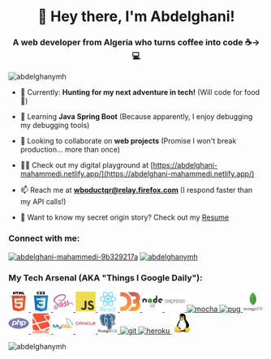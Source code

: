 <h1 align="center">👋 Hey there, I'm Abdelghani!</h1>
<h3 align="center">A web developer from Algeria who turns coffee into code ☕→💻</h3>

<p align="left"> <img src="https://komarev.com/ghpvc/?username=abdelghanymh&label=Profile%20views&color=0e75b6&style=flat" alt="abdelghanymh" /> </p>

- 🔭 Currently: **Hunting for my next adventure in tech!** (Will code for food 🍕)

- 🌱 Learning **Java Spring Boot** (Because apparently, I enjoy debugging my debugging tools)

- 👯 Looking to collaborate on **web projects** (Promise I won't break production... more than once)

- 👨‍💻 Check out my digital playground at [https://abdelghani-mahammedi.netlify.app/](https://abdelghani-mahammedi.netlify.app/)

- 📫 Reach me at **wboductqr@relay.firefox.com** (I respond faster than my API calls!)

- 📄 Want to know my secret origin story? Check out my [Resume](https://drive.google.com/file/d/1Hk0gFnrosEhp8doWZws__uEw7BYZ_0e7/view)

<h3 align="left">Connect with me:</h3>
<p align="left">
<a href="https://linkedin.com/in/abdelghani-mahammedi-9b329217a" target="blank"><img align="center" src="https://raw.githubusercontent.com/rahuldkjain/github-profile-readme-generator/master/src/images/icons/Social/linked-in-alt.svg" alt="abdelghani-mahammedi-9b329217a" height="30" width="40" /></a>
<a href="https://stackoverflow.com/users/9180698/abdelghanymh" target="blank"><img align="center" src="https://raw.githubusercontent.com/rahuldkjain/github-profile-readme-generator/master/src/images/icons/Social/stack-overflow.svg" alt="abdelghanymh" height="30" width="40" /></a>
</p>

<h3 align="left">My Tech Arsenal (AKA "Things I Google Daily"):</h3>
<p align="left">
  <a href="https://www.w3.org/html/" target="_blank" rel="noreferrer">
    <img
      src="https://raw.githubusercontent.com/devicons/devicon/master/icons/html5/html5-original-wordmark.svg"
      alt="html5"
      width="40"
      height="40"
    />
  </a>
  <a href="https://www.w3schools.com/css/" target="_blank" rel="noreferrer">
    <img
      src="https://raw.githubusercontent.com/devicons/devicon/master/icons/css3/css3-original-wordmark.svg"
      alt="css3"
      width="40"
      height="40"
    />
  </a>
  <a href="https://sass-lang.com" target="_blank" rel="noreferrer">
    <img
      src="https://raw.githubusercontent.com/devicons/devicon/master/icons/sass/sass-original.svg"
      alt="sass"
      width="40"
      height="40"
    />
  </a>
  <a
    href="https://developer.mozilla.org/en-US/docs/Web/JavaScript"
    target="_blank"
    rel="noreferrer"
  >
    <img
      src="https://raw.githubusercontent.com/devicons/devicon/master/icons/javascript/javascript-original.svg"
      alt="javascript"
      width="40"
      height="40"
    />
  </a>
  <a href="https://reactjs.org/" target="_blank" rel="noreferrer">
    <img
      src="https://raw.githubusercontent.com/devicons/devicon/master/icons/react/react-original-wordmark.svg"
      alt="react"
      width="40"
      height="40"
    />
  </a>
  <a href="https://d3js.org/" target="_blank" rel="noreferrer">
    <img
      src="https://raw.githubusercontent.com/devicons/devicon/master/icons/d3js/d3js-original.svg"
      alt="d3js"
      width="40"
      height="40"
    />
  </a>
  <a href="https://nodejs.org" target="_blank" rel="noreferrer">
    <img
      src="https://raw.githubusercontent.com/devicons/devicon/master/icons/nodejs/nodejs-original-wordmark.svg"
      alt="nodejs"
      width="40"
      height="40"
    />
  </a>
  <a href="https://expressjs.com" target="_blank" rel="noreferrer">
    <img
      src="https://raw.githubusercontent.com/devicons/devicon/master/icons/express/express-original-wordmark.svg"
      alt="express"
      width="40"
      height="40"
    />
  </a>
  <a href="https://mochajs.org" target="_blank" rel="noreferrer">
    <img
      src="https://www.vectorlogo.zone/logos/mochajs/mochajs-icon.svg"
      alt="mocha"
      width="40"
      height="40"
    />
  </a>
  <a href="https://pugjs.org" target="_blank" rel="noreferrer">
    <img
      src="https://cdn.worldvectorlogo.com/logos/pug.svg"
      alt="pug"
      width="40"
      height="40"
    />
  </a>
  <a href="https://www.mongodb.com/" target="_blank" rel="noreferrer">
    <img
      src="https://raw.githubusercontent.com/devicons/devicon/master/icons/mongodb/mongodb-original-wordmark.svg"
      alt="mongodb"
      width="40"
      height="40"
    />
  </a>
      <a href="https://www.php.net/" target="_blank" rel="noreferrer">
    <img
      src="https://github.com/devicons/devicon/blob/master/icons/php/php-plain.svg"
      alt="laravel"
      width="40"
      height="40"
    />
  </a>
 
  <a href="https://laravel.com/" target="_blank" rel="noreferrer">
    <img
      src="https://github.com/devicons/devicon/blob/master/icons/laravel/laravel-plain-wordmark.svg"
      alt="laravel"
      width="40"
      height="40"
    />
  </a>

 <a href="https://www.mysql.com/" target="_blank" rel="noreferrer">
    <img
      src="https://raw.githubusercontent.com/devicons/devicon/master/icons/mysql/mysql-original-wordmark.svg"
      alt="mysql"
      width="40"
      height="40"
    />
  </a>
  <a href="https://www.oracle.com/" target="_blank" rel="noreferrer">
    <img
      src="https://raw.githubusercontent.com/devicons/devicon/master/icons/oracle/oracle-original.svg"
      alt="oracle"
      width="40"
      height="40"
    />
  </a>
  <a href="https://www.postgresql.org" target="_blank" rel="noreferrer">
    <img
      src="https://raw.githubusercontent.com/devicons/devicon/master/icons/postgresql/postgresql-original-wordmark.svg"
      alt="postgresql"
      width="40"
      height="40"
    />
  </a>
  <a href="https://git-scm.com/" target="_blank" rel="noreferrer">
    <img
      src="https://www.vectorlogo.zone/logos/git-scm/git-scm-icon.svg"
      alt="git"
      width="40"
      height="40"
    />
  </a>
  <a href="https://heroku.com" target="_blank" rel="noreferrer">
    <img
      src="https://www.vectorlogo.zone/logos/heroku/heroku-icon.svg"
      alt="heroku"
      width="40"
      height="40"
    />
  </a>
  <a href="https://www.linux.org/" target="_blank" rel="noreferrer">
    <img
      src="https://raw.githubusercontent.com/devicons/devicon/master/icons/linux/linux-original.svg"
      alt="linux"
      width="40"
      height="40"
    />
  </a>
 
  
</p>
<p><img align="left" src="https://github-readme-stats.vercel.app/api/top-langs?username=abdelghanymh&show_icons=true&locale=en&layout=compact" alt="abdelghanymh" /></p>
